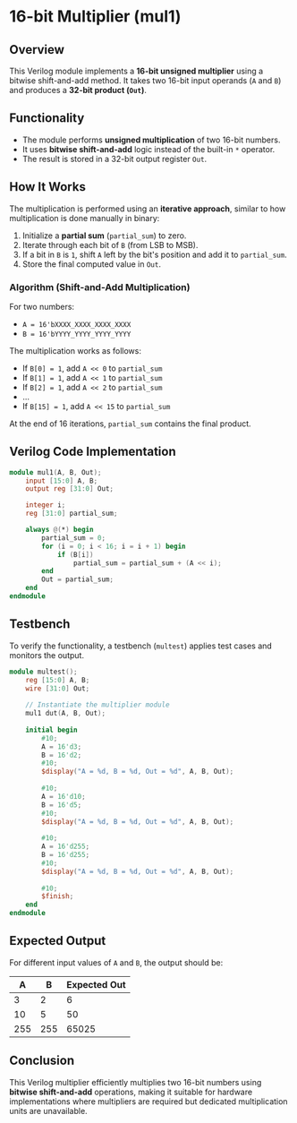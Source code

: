 # 16-bit Multiplier (mul1)

## Overview
This Verilog module implements a **16-bit unsigned multiplier** using a bitwise shift-and-add method. It takes two 16-bit input operands (`A` and `B`) and produces a **32-bit product (`Out`)**.

## Functionality
- The module performs **unsigned multiplication** of two 16-bit numbers.
- It uses **bitwise shift-and-add** logic instead of the built-in `*` operator.
- The result is stored in a 32-bit output register `Out`.

## How It Works
The multiplication is performed using an **iterative approach**, similar to how multiplication is done manually in binary:

1. Initialize a **partial sum** (`partial_sum`) to zero.
2. Iterate through each bit of `B` (from LSB to MSB).
3. If a bit in `B` is `1`, shift `A` left by the bit's position and add it to `partial_sum`.
4. Store the final computed value in `Out`.

### Algorithm (Shift-and-Add Multiplication)
For two numbers:
- `A = 16'bXXXX_XXXX_XXXX_XXXX`
- `B = 16'bYYYY_YYYY_YYYY_YYYY`

The multiplication works as follows:
- If `B[0] = 1`, add `A << 0` to `partial_sum`
- If `B[1] = 1`, add `A << 1` to `partial_sum`
- If `B[2] = 1`, add `A << 2` to `partial_sum`
- ...
- If `B[15] = 1`, add `A << 15` to `partial_sum`

At the end of 16 iterations, `partial_sum` contains the final product.

## Verilog Code Implementation
```verilog
module mul1(A, B, Out);
    input [15:0] A, B;
    output reg [31:0] Out;  

    integer i;
    reg [31:0] partial_sum;

    always @(*) begin
        partial_sum = 0;  
        for (i = 0; i < 16; i = i + 1) begin
            if (B[i])  
                partial_sum = partial_sum + (A << i);
        end
        Out = partial_sum;
    end
endmodule
```

## Testbench
To verify the functionality, a testbench (`multest`) applies test cases and monitors the output.

```verilog
module multest();
    reg [15:0] A, B;
    wire [31:0] Out;  
    
    // Instantiate the multiplier module
    mul1 dut(A, B, Out);
    
    initial begin 
        #10;
        A = 16'd3; 
        B = 16'd2; 
        #10;
        $display("A = %d, B = %d, Out = %d", A, B, Out);
        
        #10;
        A = 16'd10;
        B = 16'd5;
        #10;
        $display("A = %d, B = %d, Out = %d", A, B, Out);
        
        #10;
        A = 16'd255;
        B = 16'd255;
        #10;
        $display("A = %d, B = %d, Out = %d", A, B, Out);
        
        #10;
        $finish;
    end
endmodule
```

## Expected Output
For different input values of `A` and `B`, the output should be:

| A   | B   | Expected Out |
|-----|-----|-------------|
| 3   | 2   | 6           |
| 10  | 5   | 50          |
| 255 | 255 | 65025       |

## Conclusion
This Verilog multiplier efficiently multiplies two 16-bit numbers using **bitwise shift-and-add** operations, making it suitable for hardware implementations where multipliers are required but dedicated multiplication units are unavailable.